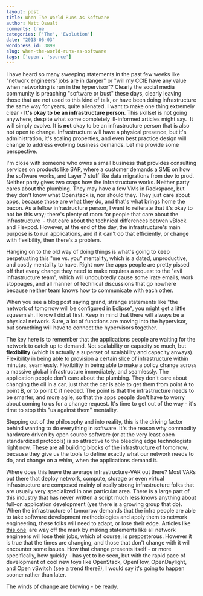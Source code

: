 ```yaml
---
layout: post
title: When The World Runs As Software
author: Matt Oswalt
comments: true
categories: ['The', 'Evolution']
date: "2013-06-03"
wordpress_id: 3899
slug: when-the-world-runs-as-software
tags: ['open', 'source']
---
```



I have heard so many sweeping statements in the past few weeks like "network engineers' jobs are in danger" or "will my CCIE have any value when networking is run in the hypervisor"? Clearly the social media community is preaching "software or bust" these days, clearly leaving those that are not used to this kind of talk, or have been doing infrastructure the same way for years, quite alienated. I want to make one thing extremely clear - **It's okay to be an infrastructure person**. This skillset is not going anywhere, despite what some completely ill-informed articles might say.  It will simply evolve. It is **not** okay to be an infrastructure person that is also not open to change. Infrastructure will have a physical presence, but it's administration, it's scaling properties, and even best practice design will change to address evolving business demands. Let me provide some perspective.

I'm close with someone who owns a small business that provides consulting services on products like SAP, where a customer demands a SME on how the software works, and Layer 7 stuff like data migrations from dev to prod. Neither party gives two craps how the infrastructure works. Neither party cares about the plumbing. They may have a few VMs in Rackspace, but they don't know what Openstack is, nor should they. They just care about apps, because those are what they do, and that's what brings home the bacon. As a fellow infrastructure person, I want to reiterate that it's okay to not be this way; there's plenty of room for people that care about the infrastructure  - that care about the technical differences betwen vBlock and Flexpod. However, at the end of the day, the infrastructure's main purpose is to run applications, and if it can't do that efficiently, or change with flexibility, then there's a problem.

Hanging on to the old way of doing things is what's going to keep perpetuating this "me vs. you" mentality, which is a dated, unproductive, and costly mentality to have. Right now the apps people are pretty pissed off that every change they need to make requires a request to the "evil infrastructure team", which will undoubtedly cause some irate emails, work stoppages, and all manner of technical discussions that go nowhere because neither team knows how to communicate with each other.

When you see a blog post saying grand, strange statements like "the network of tomorrow will be configured in Eclipse", you might get a little squeemish. I know I did at first. Keep in mind that there will always be a physical network. Sure, a lot of functions are moving into the hypervisor, but something will have to connect the hypervisors together.

The key here is to remember that the applications people are waiting for the network to catch up to demand. Not scalability or capacity so much, but **flexibility** (which is actually a superset of scalability and capacity anways). Flexibility in being able to provision a certain slice of infrastructure within minutes, seamlessly. Flexibility in being able to make a policy change across a massive global infrastructure immediately, and seamlessly. The application people don't care about the plumbing. They don't care about changing the oil in a car, just that the car is able to get them from point A to point B, or to point C if needed. The point is that the infrastructure needs to be smarter, and more agile, so that the apps people don't have to worry about coming to us for a change request. It's time to get out of the way - it's time to stop this "us against them" mentality.

Stepping out of the philosophy and into reality, this is the driving factor behind wanting to do everything in software. It's the reason why commodity hardware driven by open source software (or at the very least open standardized protocols) is so attractive to the bleeding edge technologists right now. These are all building blocks of the infrastructure of tomorrow, because they give us the tools to define exactly what our network needs to do, and change on a whim, when the applications demand it.

Where does this leave the average infrastructure-VAR out there? Most VARs out there that deploy network, compute, storage or even virtual infrastructure are composed mainly of really strong infrastructure folks that are usually very specialized in one particular area. There is a large part of this industry that has never written a script much less knows anything about full-on application development (yes there is a growing group that do). When the infrastructure of tomorrow demands that the infra people are able to take software development methodologies and apply them to network engineering, these folks will need to adapt, or lose their edge. Articles like [this one](http://www.theregister.co.uk/2013/05/24/network_configuration_automation/)  are way off the mark by making statements like all network engineers will lose their jobs, which of course, is preposterous. However it is true that the times are changing, and those that don't change with it will encounter some issues. How that change presents itself - or more specifically, how quickly - has yet to be seen, but with the rapid pace of development of cool new toys like OpenStack, OpenFlow, OpenDaylight, and Open vSwitch (see a trend there?), I would say it's going to happen sooner rather than later.

The winds of change are blowing - be ready.
